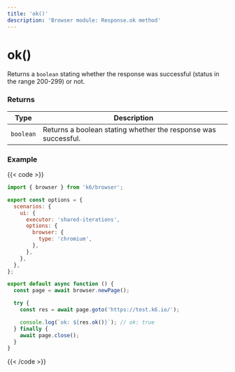 ```yaml
---
title: 'ok()'
description: 'Browser module: Response.ok method'
---
```


# ok()

Returns a `boolean` stating whether the response was successful (status in the range 200-299) or not.

### Returns

| Type      | Description                                                    |
| --------- | -------------------------------------------------------------- |
| `boolean` | Returns a boolean stating whether the response was successful. |

### Example

{{< code >}}

```javascript
import { browser } from 'k6/browser';

export const options = {
  scenarios: {
    ui: {
      executor: 'shared-iterations',
      options: {
        browser: {
          type: 'chromium',
        },
      },
    },
  },
};

export default async function () {
  const page = await browser.newPage();

  try {
    const res = await page.goto('https://test.k6.io/');

    console.log(`ok: ${res.ok()}`); // ok: true
  } finally {
    await page.close();
  }
}
```

{{< /code >}}
